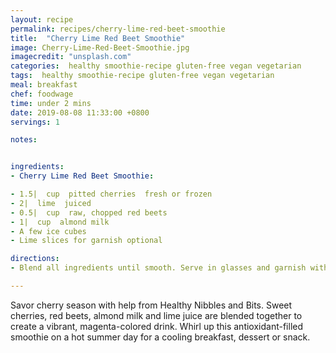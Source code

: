 ```yaml
---
layout: recipe
permalink: recipes/cherry-lime-red-beet-smoothie
title:  "Cherry Lime Red Beet Smoothie"
image: Cherry-Lime-Red-Beet-Smoothie.jpg
imagecredit: "unsplash.com"
categories:  healthy smoothie-recipe gluten-free vegan vegetarian
tags:  healthy smoothie-recipe gluten-free vegan vegetarian
meal: breakfast
chef: foodwage
time: under 2 mins
date: 2019-08-08 11:33:00 +0800
servings: 1

notes:


ingredients:
- Cherry Lime Red Beet Smoothie:

- 1.5|  cup  pitted cherries  fresh or frozen
- 2|  lime  juiced
- 0.5|  cup  raw, chopped red beets
- 1|  cup  almond milk
- A few ice cubes
- Lime slices for garnish optional

directions:
- Blend all ingredients until smooth. Serve in glasses and garnish with a slice of lime, if desired.

---
```


Savor cherry season with help from Healthy Nibbles and Bits. Sweet cherries, red beets, almond milk and lime juice are blended together to create a vibrant, magenta-colored drink. Whirl up this antioxidant-filled smoothie on a hot summer day for a cooling breakfast, dessert or snack.